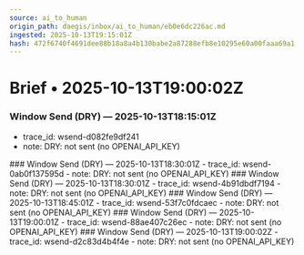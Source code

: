 ```yaml
---
source: ai_to_human
origin_path: daegis/inbox/ai_to_human/eb0e6dc226ac.md
ingested: 2025-10-13T19:15:01Z
hash: 472f6740f4691dee88b18a8a4b130babe2a87288efb8e10295e60a00faaa69a1
---
```

# Brief • 2025-10-13T19:00:02Z

### Window Send (DRY) — 2025-10-13T18:15:01Z
- trace_id: wsend-d082fe9df241
- note: DRY: not sent (no OPENAI_API_KEY)

<bundle snapshot omitted>
### Window Send (DRY) — 2025-10-13T18:30:01Z
- trace_id: wsend-0ab0f137595d
- note: DRY: not sent (no OPENAI_API_KEY)

<bundle snapshot omitted>
### Window Send (DRY) — 2025-10-13T18:30:01Z
- trace_id: wsend-4b91dbdf7194
- note: DRY: not sent (no OPENAI_API_KEY)

<bundle snapshot omitted>
### Window Send (DRY) — 2025-10-13T18:45:01Z
- trace_id: wsend-53f7c0fdcaec
- note: DRY: not sent (no OPENAI_API_KEY)

<bundle snapshot omitted>
### Window Send (DRY) — 2025-10-13T19:00:01Z
- trace_id: wsend-88ae407c26ec
- note: DRY: not sent (no OPENAI_API_KEY)

<bundle snapshot omitted>
### Window Send (DRY) — 2025-10-13T19:00:02Z
- trace_id: wsend-d2c83d4b4f4e
- note: DRY: not sent (no OPENAI_API_KEY)

<bundle snapshot omitted>

